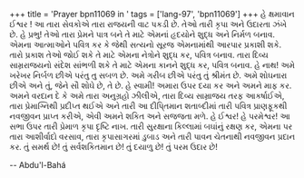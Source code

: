 +++
title = 'Prayer bpn11069 in '
tags = ['lang-97', 'bpn11069']
+++
હે ક્ષમાવાન ઈશ્વર ! આ તારા સેવકોએ તારા રાજયની વાટ પકડી છે. તેઓ તારી કૃપા અને ઉદારતા ઝંખે છે. હે પ્રભુ! તેઓ તારા પ્રેમને પાત્ર બને તે માટે એમનાં હૃદયોને શુદ્ધ અને નિર્મળ બનાવ. એમના આત્માઓને પવિત્ર કર કે જેથી સત્યનો સૂરજ એમનામાંથી આરપાર પ્રકાશી શકે. તારો પ્રકાશ તેઓ જોઈ શકે તે માટે એમના નેત્રોને શુદ્ધ કર, પવિત્ર બનાવ. તારા દિવ્ય સામ્રરાજયનો સંદેશ સાંભળી શકે તે માટે એમના કાનને શુદ્ધ કર, પવિત્ર બનાવ. 
હે નાથ! અમે ખરેખર નિર્બળ છીએ પરંતુ તુ સબળ છે. અમે ગરીબ છીએ પરંતુ તું શ્રીમંત છે. અમે શોઘનારા છીએ અને તું, જેને સૌ શોઘે છે, તે છે. હે સ્વામી! અમારા ઉપર દયા કર અને અમને માફ કર. અમને વરદાન દે કે અમે તારા અનુગ્રહો ઝીલીએ, તારા દિવ્ય સામ્રાજય તરફ આકર્ષાઈએ, તારા  પ્રેમાગ્નિથી પ્રદીપ્ત થઈએ અને તારી આ દીપિ્તમાન શતાબ્દીમાં તારી પવિત્ર પ્રાણફૂકથી નવજીવન પ્રાપ્ત કરીએ, એવી અમને શકિત અને સજજતા મળે. 
હે ઈશ્વર! હે પરમેશ્વર! આ સભા ઉપર તારી પ્રેમાળ કૃપા દૃષ્ટિ નાખ. તારી સુરક્ષાના કિલ્લામાં બઘાંનું રક્ષણ કર, એમના પર તારા આશીર્વાદો વરસાવ, તારા કૃપાસાગરમાં ડુબાડ અને તારી પાવન ચેતનાથી નવજીવન પ્રદાન કર. 
તું સમર્થ છે! તું સર્વશકિતમાન છે! તું દયાળુ છે! તું પરમ ઉદાર છે!

-- Abdu'l-Bahá
